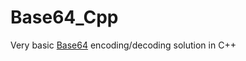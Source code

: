 # Base64_Cpp
Very basic [Base64](https://en.wikipedia.org/wiki/Base64) encoding/decoding solution in C++
